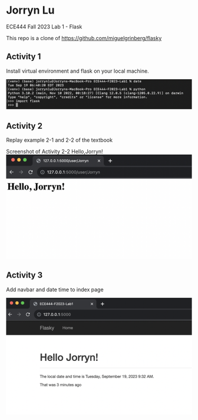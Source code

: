 # Jorryn Lu
ECE444 Fall 2023 Lab 1 - Flask

This repo is a clone of https://github.com/miguelgrinberg/flasky

## Activity 1
Install virtual environment and flask on your local machine.
<p>
    <img src="screenshots/Activity1-Installation.png" alt="Screenshot Activity 1"/>
</p>

## Activity 2
Replay example 2-1 and 2-2 of the textbook

<p>
    Screenshot of Activity 2-2 Hello,Jorryn!<br/>
    <img src="screenshots/Activity2-HelloJorryn.png" alt="Screenshot Activity 2"/><br/>
</p>

## Activity 3
Add navbar and date time to index page
<p>
    <img src="screenshots/Activity3-DateTime.png" alt="Screenshot Activity 3"/>
</p>